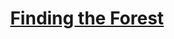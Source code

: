 <header>
  <div class="container">
    <h1><a href="/">Finding the Forest</a></h1>
  </div>
</header>
